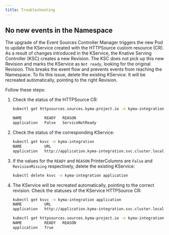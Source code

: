 ```yaml
---
title: Troubleshooting
---
```


## No new events in the Namespace

The upgrade of the Event Sources Controller Manager triggers the new Pod to update the KService created with the HTTPSource custom resource (CR). As a result of changes introduced in the KService, the Knative Serving Controller (KSC) creates a new Revision. The KSC does not pick up this new Revision and marks the KService as `Not ready`, looking for the original Revision. This breaks the event flow and prevents events from reaching the Namespace.
To fix this issue, delete the existing KService. It will be recreated automatically, pointing to the right Revision.

Follow these steps:

1. Check the status of the HTTPSource CR:

    ```bash
    kubectl get httpsources.sources.kyma-project.io -n kyma-integration
    
    NAME          READY   REASON
    application   False   ServiceNotReady
    ```

2. Check the status of the corresponding KService:

    ```bash
    kubectl get ksvc -n kyma-integration
    NAME          URL                                                     LATESTCREATED          LATESTREADY          READY   REASON
    application   http://application.kyma-integration.svc.cluster.local   application-g4qd8      application-c2zlz    False   RevisionMissing
    ```

3. If the values for the `READY` and `REASON` PrinterColumns are `False` and `RevisionMissing` respectively, delete the existing KService:

    ```bash
    kubectl delete ksvc -n kyma-integration application
    ```

4. The KService will be recreated automatically, pointing to the correct revision. Check the statuses of the KService HTTPSource CR:

    ```bash
    kubectl get ksvc -n kyma-integration application
    NAME          URL                                                     LATESTCREATED          LATESTREADY          READY   REASON
    application   http://application.kyma-integration.svc.cluster.local   application-w57fv      application-w57fv    True
    ```
    
    ```bash
    kubectl get httpsources.sources.kyma-project.io -n kyma-integration application
    NAME          READY   REASON
    application   True
    ```